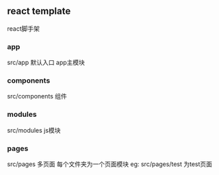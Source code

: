 ## react template
react脚手架

### app
src/app
默认入口 app主模块

### components
src/components
组件

### modules
src/modules
js模块

### pages
src/pages
多页面 每个文件夹为一个页面模块
eg: src/pages/test 为test页面
